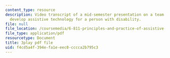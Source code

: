 ```yaml
---
content_type: resource
description: Video transcript of a mid-semester presentation on a team project to
  develop assistive technology for a person with disability.
file: null
file_location: /coursemedia/6-811-principles-and-practice-of-assistive-technology-fall-2014/f4cd5a4f394efa1eeec0cccca2b795c3_EWjWv1YBB7A.pdf
file_type: application/pdf
resourcetype: Document
title: 3play pdf file
uid: f4cd5a4f-394e-fa1e-eec0-cccca2b795c3
---
```

